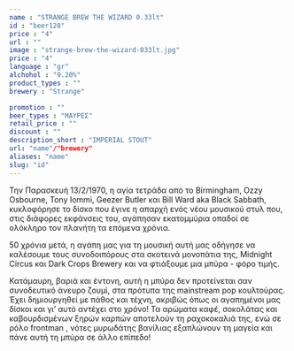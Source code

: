 ```yaml
---
name : "STRANGE BREW THE WIZARD 0.33lt"
id : "beer128"
price : "4"
url : ""
image : "strange-brew-the-wizard-033lt.jpg"
price : "4"
language : "gr"
alchohol : "9.20%"
product_types : ""
brewery : "Strange"

promotion : ""
beer_types : "ΜΑΥΡΕΣ"
retail_price : ""
discount : ""
description_short : "IMPERIAL STOUT"
url: "name"/"brewery"
aliases: "name"
slug: "id"
---
```


Την Παρασκευή 13/2/1970, η αγία τετράδα από το Birmingham, Ozzy Osbourne, Tony Iommi, Geezer Butler και Bill Ward aka Black Sabbath, κυκλοφόρησε το δίσκο που έγινε η απαρχή ενός νέου μουσικού στυλ που, στις διάφορες εκφάνσεις του, αγάπησαν εκατομμύρια οπαδοί σε ολόκληρο τον πλανήτη τα επόμενα χρόνια.

50 χρόνια μετά, η αγάπη μας για τη μουσική αυτή μας οδήγησε να καλέσουμε τους συνοδοιπόρους στα σκοτεινά μονοπάτια της, Midnight Circus και Dark Crops Brewery και να φτιάξουμε μια μπύρα - φόρο τιμής.

Κατάμαυρη, βαριά και έντονη, αυτή η μπύρα δεν προτείνεται σαν συνοδευτικό άνευρο ζουμί, στα πρότυπα της mainstream pop κουλτούρας. Έχει δημιουργηθεί με πάθος και τέχνη, ακριβώς όπως οι αγαπημένοι μας δίσκοι και γι’ αυτό αντέχει στο χρόνο! Τα αρώματα καφέ, σοκολάτας και καβουρδισμένων ξηρών καρπών αποτελούν τη ραχοκοκαλιά της, ενώ σε ρόλο frontman , νότες μυρωδάτης βανίλιας εξαπλώνουν τη μαγεία και πάνε αυτή τη μπύρα σε άλλο επίπεδο!